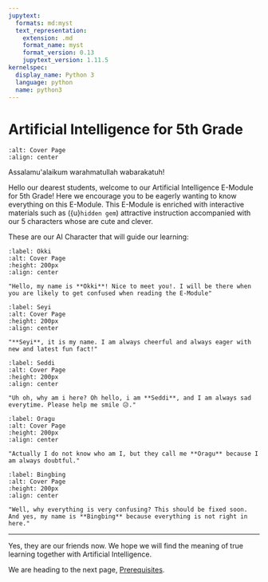 ```yaml
---
jupytext:
  formats: md:myst
  text_representation:
    extension: .md
    format_name: myst
    format_version: 0.13
    jupytext_version: 1.11.5
kernelspec:
  display_name: Python 3
  language: python
  name: python3
---
```


# Artificial Intelligence for 5th Grade

```{image} _static/images/Cover_5th Grade.png
:alt: Cover Page
:align: center
```

Assalamu'alaikum warahmatullah wabarakatuh!

Hello our dearest students, welcome to our Artificial Intelligence E-Module for 5th Grade! Here we encourage you to be eagerly wanting to know everything on this E-Module. This E-Module is enriched with interactive materials such as ({u}`hidden gem`) attractive instruction accompanied with our 5 characters whose are cute and clever.

These are our AI Character that will guide our learning:

```{figure} _static/images/char/Okki.png
:label: Okki
:alt: Cover Page
:height: 200px
:align: center

"Hello, my name is **Okki**! Nice to meet you!. I will be there when you are likely to get confused when reading the E-Module"
```

```{figure} _static/images/char/Seyi.png
:label: Seyi
:alt: Cover Page
:height: 200px
:align: center

"**Seyi**, it is my name. I am always cheerful and always eager with new and latest fun fact!"
```

```{figure} _static/images/char/Seddi.png
:label: Seddi
:alt: Cover Page
:height: 200px
:align: center

"Uh oh, why am i here? Oh hello, i am **Seddi**, and I am always sad everytime. Please help me smile 😥."
```

```{figure} _static/images/char/Oragu.png
:label: Oragu
:alt: Cover Page
:height: 200px
:align: center

"Actually I do not know who am I, but they call me **Oragu** because I am always doubtful."
```

```{figure} _static/images/char/Bingbing.png
:label: Bingbing
:alt: Cover Page
:height: 200px
:align: center

"Well, why everything is very confusing? This should be fixed soon. And yes, my name is **Bingbing** because everything is not right in here."
```

---

Yes, they are our friends now. We hope we will find the meaning of true learning together with Artificial Intelligence.

We are heading to the next page, [Prerequisites](content/prerequisites).
